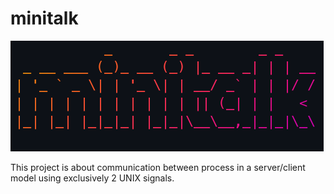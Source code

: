 # minitalk

![print](printscreen.png)

This project is about communication between process in a server/client model using exclusively 2 UNIX signals.
